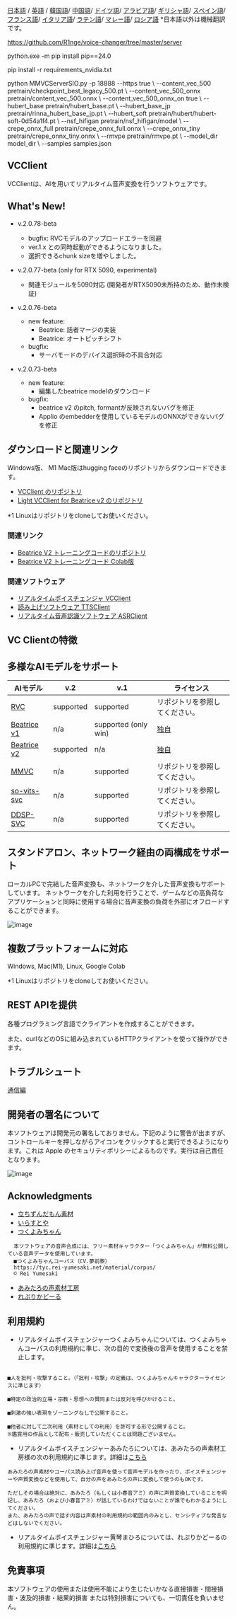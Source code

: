 [日本語](/README.md) /
[英語](/docs_i18n/README_en.md) /
[韓国語](/docs_i18n/README_ko.md)/
[中国語](/docs_i18n/README_zh.md)/
[ドイツ語](/docs_i18n/README_de.md)/
[アラビア語](/docs_i18n/README_ar.md)/
[ギリシャ語](/docs_i18n/README_el.md)/
[スペイン語](/docs_i18n/README_es.md)/
[フランス語](/docs_i18n/README_fr.md)/
[イタリア語](/docs_i18n/README_it.md)/
[ラテン語](/docs_i18n/README_la.md)/
[マレー語](/docs_i18n/README_ms.md)/
[ロシア語](/docs_i18n/README_ru.md)
*日本語以外は機械翻訳です。

https://github.com/R1nge/voice-changer/tree/master/server 

python.exe -m pip install pip==24.0 

pip install -r requirements_nvidia.txt 

python MMVCServerSIO.py -p 18888 --https true \    --content_vec_500 pretrain/checkpoint_best_legacy_500.pt  \    --content_vec_500_onnx pretrain/content_vec_500.onnx \    --content_vec_500_onnx_on true \    --hubert_base pretrain/hubert_base.pt \    --hubert_base_jp pretrain/rinna_hubert_base_jp.pt \    --hubert_soft pretrain/hubert/hubert-soft-0d54a1f4.pt \    --nsf_hifigan pretrain/nsf_hifigan/model \    --crepe_onnx_full pretrain/crepe_onnx_full.onnx \    --crepe_onnx_tiny pretrain/crepe_onnx_tiny.onnx \    --rmvpe pretrain/rmvpe.pt \    --model_dir model_dir \    --samples samples.json















## VCClient

VCClientは、AIを用いてリアルタイム音声変換を行うソフトウェアです。

## What's New!
* v.2.0.78-beta
  * bugfix: RVCモデルのアップロードエラーを回避
  * ver.1.x との同時起動ができるようになりました。
  * 選択できるchunk sizeを増やしました。

* v.2.0.77-beta (only for RTX 5090, experimental)
  * 関連モジュールを5090対応 (開発者がRTX5090未所持のため、動作未検証)
* v.2.0.76-beta
  * new feature:
    * Beatrice: 話者マージの実装
    * Beatrice: オートピッチシフト
  * bugfix:
    * サーバモードのデバイス選択時の不具合対応
* v.2.0.73-beta
  * new feature:
    * 編集したbeatrice modelのダウンロード
  * bugfix:
    * beatrice v2 のpitch, formantが反映されないバグを修正
    * Applio のembedderを使用しているモデルのONNXができないバグを修正

## ダウンロードと関連リンク

Windows版、 M1 Mac版はhugging faceのリポジトリからダウンロードできます。

* [VCClient のリポジトリ](https://huggingface.co/wok000/vcclient000/tree/main)
* [Light VCClient for Beatrice v2 のリポジトリ](https://huggingface.co/wok000/light_vcclient_beatrice/tree/main)

*1 Linuxはリポジトリをcloneしてお使いください。

### 関連リンク

* [Beatrice V2 トレーニングコードのリポジトリ](https://huggingface.co/fierce-cats/beatrice-trainer)
* [Beatrice V2 トレーニングコード Colab版](https://github.com/w-okada/beatrice-trainer-colab)

### 関連ソフトウェア

* [リアルタイムボイスチェンジャ VCClient](https://github.com/w-okada/voice-changer)
* [読み上げソフトウェア TTSClient](https://github.com/w-okada/ttsclient)
* [リアルタイム音声認識ソフトウェア ASRClient](https://github.com/w-okada/asrclient)

## VC Clientの特徴

## 多様なAIモデルをサポート

| AIモデル                                                                                                     | v.2       | v.1                  | ライセンス                                                                                 |
| ------------------------------------------------------------------------------------------------------------ | --------- | -------------------- | ------------------------------------------------------------------------------------------ |
| [RVC ](https://github.com/RVC-Project/Retrieval-based-Voice-Conversion-WebUI/blob/main/docs/jp/README.ja.md) | supported | supported            | リポジトリを参照してください。                                                             |
| [Beatrice v1](https://prj-beatrice.com/)                                                                     | n/a       | supported (only win) | [独自](https://github.com/w-okada/voice-changer/tree/master/server/voice_changer/Beatrice) |
| [Beatrice v2](https://prj-beatrice.com/)                                                                     | supported | n/a                  | [独自](https://huggingface.co/wok000/vcclient_model/blob/main/beatrice_v2_beta/readme.md)  |
| [MMVC](https://github.com/isletennos/MMVC_Trainer)                                                           | n/a       | supported            | リポジトリを参照してください。                                                             |
| [so-vits-svc](https://github.com/svc-develop-team/so-vits-svc)                                               | n/a       | supported            | リポジトリを参照してください。                                                             |
| [DDSP-SVC](https://github.com/yxlllc/DDSP-SVC)                                                               | n/a       | supported            | リポジトリを参照してください。                                                             |

## スタンドアロン、ネットワーク経由の両構成をサポート

ローカルPCで完結した音声変換も、ネットワークを介した音声変換もサポートしています。
ネットワークを介した利用を行うことで、ゲームなどの高負荷なアプリケーションと同時に使用する場合に音声変換の負荷を外部にオフロードすることができます。

![image](https://user-images.githubusercontent.com/48346627/206640768-53f6052d-0a96-403b-a06c-6714a0b7471d.png)

## 複数プラットフォームに対応

Windows, Mac(M1), Linux, Google Colab

*1 Linuxはリポジトリをcloneしてお使いください。

## REST APIを提供

各種プログラミング言語でクライアントを作成することができます。

また、curlなどのOSに組み込まれているHTTPクライアントを使って操作ができます。

## トラブルシュート

[通信編](tutorials/trouble_shoot_communication_ja.md)

## 開発者の署名について

本ソフトウェアは開発元の署名しておりません。下記のように警告が出ますが、コントロールキーを押しながらアイコンをクリックすると実行できるようになります。これは Apple のセキュリティポリシーによるものです。実行は自己責任となります。

![image](https://user-images.githubusercontent.com/48346627/212567711-c4a8d599-e24c-4fa3-8145-a5df7211f023.png)

## Acknowledgments

* [立ちずんだもん素材](https://seiga.nicovideo.jp/seiga/im10792934)
* [いらすとや](https://www.irasutoya.com/)
* [つくよみちゃん](https://tyc.rei-yumesaki.net/)

```
  本ソフトウェアの音声合成には、フリー素材キャラクター「つくよみちゃん」が無料公開している音声データを使用しています。
  ■つくよみちゃんコーパス（CV.夢前黎）
  https://tyc.rei-yumesaki.net/material/corpus/
  © Rei Yumesaki
```

* [あみたろの声素材工房](https://amitaro.net/)
* [れぷりかどーる](https://kikyohiroto1227.wixsite.com/kikoto-utau)

## 利用規約

* リアルタイムボイスチェンジャーつくよみちゃんについては、つくよみちゃんコーパスの利用規約に準じ、次の目的で変換後の音声を使用することを禁止します。

```

■人を批判・攻撃すること。（「批判・攻撃」の定義は、つくよみちゃんキャラクターライセンスに準じます）

■特定の政治的立場・宗教・思想への賛同または反対を呼びかけること。

■刺激の強い表現をゾーニングなしで公開すること。

■他者に対して二次利用（素材としての利用）を許可する形で公開すること。
※鑑賞用の作品として配布・販売していただくことは問題ございません。
```

* リアルタイムボイスチェンジャーあみたろについては、あみたろの声素材工房様の次の利用規約に準じます。詳細は[こちら](https://amitaro.net/voice/faq/#index_id6)

```
あみたろの声素材やコーパス読み上げ音声を使って音声モデルを作ったり、ボイスチェンジャーや声質変換などを使用して、自分の声をあみたろの声に変換して使うのもOKです。

ただしその場合は絶対に、あみたろ（もしくは小春音アミ）の声に声質変換していることを明記し、あみたろ（および小春音アミ）が話しているわけではないことが誰でもわかるようにしてください。
また、あみたろの声で話す内容は声素材の利用規約の範囲内のみとし、センシティブな発言などはしないでください。
```

* リアルタイムボイスチェンジャー黄琴まひろについては、れぷりかどーるの利用規約に準じます。詳細は[こちら](https://kikyohiroto1227.wixsite.com/kikoto-utau/ter%EF%BD%8Ds-of-service)

## 免責事項

本ソフトウェアの使用または使用不能により生じたいかなる直接損害・間接損害・波及的損害・結果的損害 または特別損害についても、一切責任を負いません。
